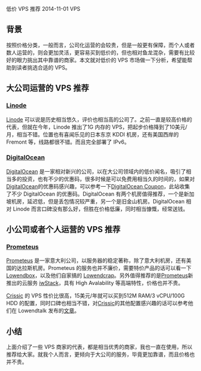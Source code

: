 低价 VPS 推荐
2014-11-01
VPS
## 背景

按照价格分类，一般而言，公司化运营的会较贵，但是一般更有保障，而个人或者数人运营的，则会更加灵活，更容易买到低价的，但也相对鱼龙混杂，需要有比较好的眼力挑出其中靠谱的商家。本文就对低价的 VPS 市场做一下分析，希望能帮助到读者挑选合适的 VPS。

## 大公司运营的 VPS 推荐

### [Linode](https://www.linode.com/?r=e71996d2ddbf8959caeb6f9713336fc8326822f1)

[Linode](https://www.linode.com/?r=e71996d2ddbf8959caeb6f9713336fc8326822f1) 可以说是历史相当悠久，评价也相当高的公司了。之前一直是较高价格的代表，但就在今年，Linode 推出了1G 内存的 VPS，把起步价格降到了10美元/月，相当不错。位置也有喜闻乐见的日本东京 KDDI 机房，还有美国西岸的 Fremont 等，线路都很不错。而且完全部署了 IPv6。

### [DigitalOcean](https://www.digitalocean.com/?refcode=1fd3fb687376)
[DigitalOcean](https://www.digitalocean.com/?refcode=1fd3fb687376) 是一家相对新兴的公司，以在大公司领域内的低价闻名，吸引了相当多的投资，也有不少的优惠码，很多时候是可以免费用相当久的时间的，如果对[DigitalOcean](https://www.digitalocean.com/?refcode=1fd3fb687376)的优惠码感兴趣，可以参考一下[DigitalOcean Coupon](http://digitalocean-coupon.com)，此站收集了不少 DigitalOcean 的优惠码。DigitalOcean 有两个机房值得推荐，一个是新加坡机房，延迟低，但是丢包情况较严重，另一个是旧金山机房。DigitalOcean 相对 Linode 而言口碑没有那么好，但胜在价格低廉，同时相当慷慨，经常送钱。

## 小公司或者个人运营的 VPS 推荐
### [Prometeus](https://www.prometeus.net/billing/aff.php?aff=034)

[Prometeus](https://www.prometeus.net/billing/aff.php?aff=034) 是一家意大利公司，以服务器的稳定著称，除了意大利机房，还有美国的达拉斯机房。Prometeus 的服务也并不廉价，需要特价产品的话可以看一下 [Lowendbox](http://lowendbox.com/?s=prometeus&searchsubmit=Find)，以及他们自家搞的 [Lowendcrap](http://lowendcrap.com)。另外值得推荐的是[Prometeus](https://www.prometeus.net/billing/aff.php?aff=034)新推出的云服务 [iwStack](http://iwstack.com)，具有 High Avalability 等高端特性，价格也并不贵。

[Crissic](https://my.crissic.net/aff.php?aff=609) 的 VPS 性价比很高，15美元/年就可以买到512M RAM/3 vCPU/100G HDD 的配置，同时口碑也相当不错，对[Crissic](https://my.crissic.net/aff.php?aff=609)的其他配置感兴趣的话可以参考他们在 Lowendtalk 发布的[文章](http://lowendtalk.com/discussion/36667/los-angeles-launch-promo-10-y-256mb-150gb-disk-4-m-whmcs-10-30-m-cpanel-12-m-bitcoin#latest)。

## 小结

上面介绍了一些 VPS 商家的代表，都是相当优秀的商家，我也一直在使用，所以推荐给大家。就我个人而言，更倾向于大公司的服务，毕竟更加靠谱，而且价格也并不贵。
